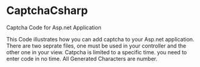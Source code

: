 # CaptchaCsharp
Captcha Code for Asp.net Application

This Code illustrates how you can add captcha to your Asp.net application. There are two seprate files, one must be used in your controller and the other one in your view. Catpcha is limited to a specific time. you need to enter code in no time. All Generated Characters are number.
